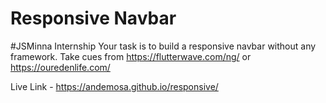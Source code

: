 # Responsive Navbar

#JSMinna Internship
Your task is to build a responsive navbar without any framework. Take cues from https://flutterwave.com/ng/ or https://ouredenlife.com/

Live Link - https://andemosa.github.io/responsive/

